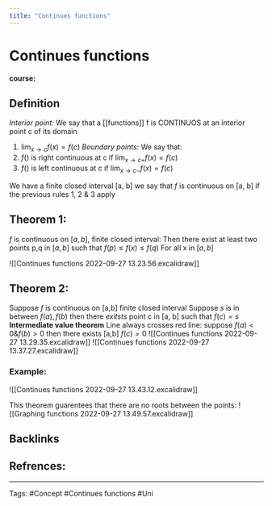 ```yaml
---
title: "Continues functions"
---
```


# Continues functions
**course:**
## Definition
*Interior point:*
We say that a [[functions]] f is CONTINUOS at an interior point c of its domain 
1. $\lim_{x\to c} f(x)=f(c)$
*Boundary points:*
We say that: 
2. $f()$ is right continuous at c if $\lim_{x\to c+} f(x)=f(c)$ 
3. $f()$ is left continuous at c if $\lim_{x\to c-} f(x)=f(c)$ 

We have a finite closed interval [a, b] 
we say that $f$ is continuous  on [a, b] if the previous rules 1, 2 & 3 apply

## Theorem 1:
$f$ is continuous on $[a, b]$, finite closed interval:
Then there exist at least two points p,q in $[a, b]$
such that $f\left( p\right) \leq f\left( x\right) \leq f\left( q\right)$
For all x in $[a,b]$

![[Continues functions 2022-09-27 13.23.56.excalidraw]]

## Theorem 2:
Suppose $f$ is continuous on [a,b] finite closed interval 
Suppose $s$ is in between $f(a), f(b)$
then there *exitsts* point c in [a, b]
such that $f(c)=s$
**Intermediate value theorem**
Line always crosses red line:
suppose $f(a)<0 \& f(b) > 0$  then there exists [a,b] $f(c)=0$
![[Continues functions 2022-09-27 13.29.35.excalidraw]]
![[Continues functions 2022-09-27 13.37.27.excalidraw]]

### Example:
![[Continues functions 2022-09-27 13.43.12.excalidraw]]

This theorem guarentees that there are no roots between the points:
![[Graphing functions 2022-09-27 13.49.57.excalidraw]]


## Backlinks

## Refrences:

---
Tags: #Concept #Continues functions #Uni 